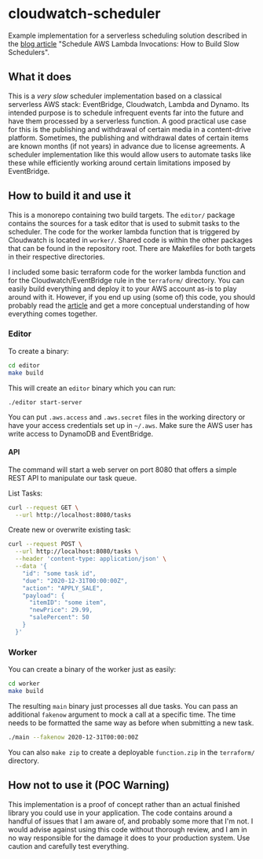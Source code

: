 # cloudwatch-scheduler
Example implementation for a serverless scheduling solution described in the [blog article](https://www.inovex.de/blog/schedule-aws-lambda) "Schedule AWS Lambda Invocations: How to Build Slow Schedulers".

## What it does
This is a *very slow* scheduler implementation based on a classical serverless AWS stack:
EventBridge, Cloudwatch, Lambda and Dynamo.
Its intended purpose is to schedule infrequent events far into the future and have them processed by a serverless function.
A good practical use case for this is the publishing and withdrawal of certain media in a content-drive platform.
Sometimes, the publishing and withdrawal dates of certain items are known months (if not years) in advance due to license agreements.
A scheduler implementation like this would allow users to automate tasks like these while efficiently working around certain limitations imposed by EventBridge.

## How to build it and use it
This is a monorepo containing two build targets.
The `editor/` package contains the sources for a task editor that is used to submit tasks to the scheduler.
The code for the worker lambda function that is triggered by Cloudwatch is located in `worker/`.
Shared code is within the other packages that can be found in the repository root.
There are Makefiles for both targets in their respective directories.

I included some basic terraform code for the worker lambda function and for the Cloudwatch/EventBridge rule in the `terraform/` directory.
You can easily build everything and deploy it to your AWS account as-is to play around with it.
However, if you end up using (some of) this code, you should probably read the [article](https://www.inovex.de/blog/schedule-aws-lambda) and get a more conceptual understanding of how everything comes together.

### Editor
To create a binary:
```bash
cd editor
make build
```
This will create an `editor` binary which you can run:
```bash
./editor start-server
```
You can put `.aws.access` and `.aws.secret` files in the working directory or have your access credentials set up in `~/.aws`.
Make sure the AWS user has write access to DynamoDB and EventBridge.

#### API
The command will start a web server on port 8080 that offers a simple REST API to manipulate our task queue.

List Tasks:
```bash
curl --request GET \
  --url http://localhost:8080/tasks
```

Create new or overwrite existing task:
```bash
curl --request POST \
  --url http://localhost:8080/tasks \
  --header 'content-type: application/json' \
  --data '{
    "id": "some task id",
    "due": "2020-12-31T00:00:00Z",
    "action": "APPLY_SALE",
    "payload": {
      "itemID": "some item",
      "newPrice": 29.99,
      "salePercent": 50
    }
  }'
```

### Worker
You can create a binary of the worker just as easily:
```bash
cd worker
make build
```
The resulting `main` binary just processes all due tasks.
You can pass an additional `fakenow` argument to mock a call at a specific time.
The time needs to be formatted the same way as before when submitting a new task.
```bash
./main --fakenow 2020-12-31T00:00:00Z
```
You can also `make zip` to create a deployable `function.zip` in the `terraform/` directory.

## How not to use it (POC Warning)
This implementation is a proof of concept rather than an actual finished library you could use in your application.
The code contains around a handful of issues that I am aware of, and probably some more that I'm not.
I would advise against using this code without thorough review, and I am in no way responsible for the damage it does to your production system.
Use caution and carefully test everything.
